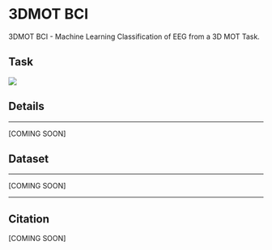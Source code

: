 # 3DMOT BCI
3DMOT BCI - Machine Learning Classification of EEG from a 3D MOT Task.

## Task
![](https://youtu.be/XOkEkRfEtDk)


## Details
---
[COMING SOON]

## Dataset
---
[COMING SOON]

---
## Citation
[COMING SOON]
